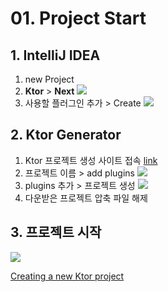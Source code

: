 # 01. Project Start

## 1. IntelliJ IDEA 
1. new Project
2. **Ktor** > **Next**
![](ktor_ktor_new_project.jpg)
3. 사용할 플러그인 추가 > Create
![](ktor_add_plugin.jpg)


## 2. Ktor Generator 
1. Ktor 프로젝트 생성 사이트 접속 [link](https://start.ktor.io/#/settings?name=ktor-sample&website=example.com&artifact=com.example.ktor-sample&kotlinVersion=1.9.20&ktorVersion=2.3.5&buildSystem=GRADLE_KTS&engine=NETTY&configurationIn=CODE&addSampleCode=true&plugins=)
2. 프로젝트 이름 > add plugins
![](ktor_newproject_starter.jpg)
3. plugins 추가 > 프로젝트 생성
![](kttor_addpluing_starter.jpg)
4. 다운받은 프로젝트 압축 파일 해제


## 3. 프로젝트 시작
![](ktor_newproject_run.jpg)
   

<seealso>
<category ref="ref">
<a href="https://ktor.io/docs/intellij-idea.html">Creating a new Ktor project</a>
</category>
</seealso>